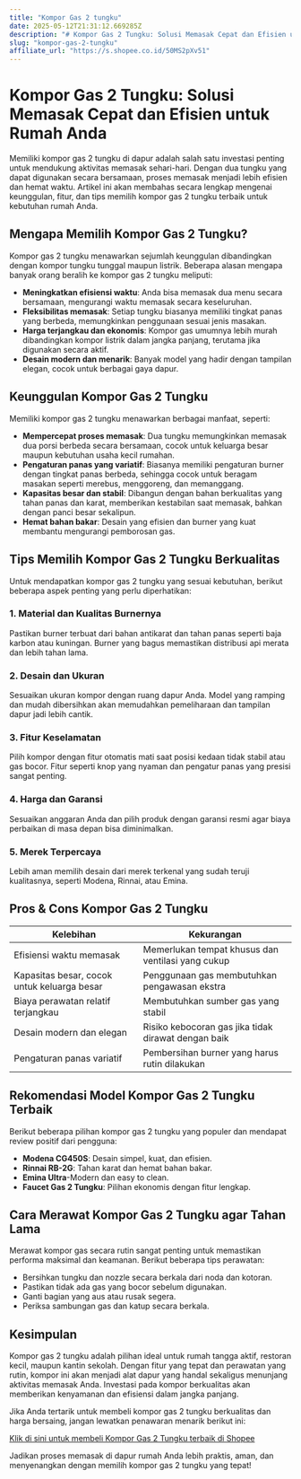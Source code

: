 ```yaml
---
title: "Kompor Gas 2 tungku"
date: 2025-05-12T21:31:12.669285Z
description: "# Kompor Gas 2 Tungku: Solusi Memasak Cepat dan Efisien untuk Rumah Anda..."
slug: "kompor-gas-2-tungku"
affiliate_url: "https://s.shopee.co.id/50MS2pXv51"
---
```

# Kompor Gas 2 Tungku: Solusi Memasak Cepat dan Efisien untuk Rumah Anda

Memiliki kompor gas 2 tungku di dapur adalah salah satu investasi penting untuk mendukung aktivitas memasak sehari-hari. Dengan dua tungku yang dapat digunakan secara bersamaan, proses memasak menjadi lebih efisien dan hemat waktu. Artikel ini akan membahas secara lengkap mengenai keunggulan, fitur, dan tips memilih kompor gas 2 tungku terbaik untuk kebutuhan rumah Anda.

## Mengapa Memilih Kompor Gas 2 Tungku?

Kompor gas 2 tungku menawarkan sejumlah keunggulan dibandingkan dengan kompor tungku tunggal maupun listrik. Beberapa alasan mengapa banyak orang beralih ke kompor gas 2 tungku meliputi:

- **Meningkatkan efisiensi waktu**: Anda bisa memasak dua menu secara bersamaan, mengurangi waktu memasak secara keseluruhan.
- **Fleksibilitas memasak**: Setiap tungku biasanya memiliki tingkat panas yang berbeda, memungkinkan penggunaan sesuai jenis masakan.
- **Harga terjangkau dan ekonomis**: Kompor gas umumnya lebih murah dibandingkan kompor listrik dalam jangka panjang, terutama jika digunakan secara aktif.
- **Desain modern dan menarik**: Banyak model yang hadir dengan tampilan elegan, cocok untuk berbagai gaya dapur.

## Keunggulan Kompor Gas 2 Tungku

Memiliki kompor gas 2 tungku menawarkan berbagai manfaat, seperti:

- **Mempercepat proses memasak**: Dua tungku memungkinkan memasak dua porsi berbeda secara bersamaan, cocok untuk keluarga besar maupun kebutuhan usaha kecil rumahan.
- **Pengaturan panas yang variatif**: Biasanya memiliki pengaturan burner dengan tingkat panas berbeda, sehingga cocok untuk beragam masakan seperti merebus, menggoreng, dan memanggang.
- **Kapasitas besar dan stabil**: Dibangun dengan bahan berkualitas yang tahan panas dan karat, memberikan kestabilan saat memasak, bahkan dengan panci besar sekalipun.
- **Hemat bahan bakar**: Desain yang efisien dan burner yang kuat membantu mengurangi pemborosan gas.

## Tips Memilih Kompor Gas 2 Tungku Berkualitas

Untuk mendapatkan kompor gas 2 tungku yang sesuai kebutuhan, berikut beberapa aspek penting yang perlu diperhatikan:

### 1. Material dan Kualitas Burnernya
Pastikan burner terbuat dari bahan antikarat dan tahan panas seperti baja karbon atau kuningan. Burner yang bagus memastikan distribusi api merata dan lebih tahan lama.

### 2. Desain dan Ukuran
Sesuaikan ukuran kompor dengan ruang dapur Anda. Model yang ramping dan mudah dibersihkan akan memudahkan pemeliharaan dan tampilan dapur jadi lebih cantik.

### 3. Fitur Keselamatan
Pilih kompor dengan fitur otomatis mati saat posisi kedaan tidak stabil atau gas bocor. Fitur seperti knop yang nyaman dan pengatur panas yang presisi sangat penting.

### 4. Harga dan Garansi
Sesuaikan anggaran Anda dan pilih produk dengan garansi resmi agar biaya perbaikan di masa depan bisa diminimalkan.

### 5. Merek Terpercaya
Lebih aman memilih desain dari merek terkenal yang sudah teruji kualitasnya, seperti Modena, Rinnai, atau Emina.

## Pros & Cons Kompor Gas 2 Tungku

| Kelebihan                        | Kekurangan                                   |
|----------------------------------|----------------------------------------------|
| Efisiensi waktu memasak        | Memerlukan tempat khusus dan ventilasi yang cukup |
| Kapasitas besar, cocok untuk keluarga besar | Penggunaan gas membutuhkan pengawasan ekstra |
| Biaya perawatan relatif terjangkau | Membutuhkan sumber gas yang stabil          |
| Desain modern dan elegan       | Risiko kebocoran gas jika tidak dirawat dengan baik |
| Pengaturan panas variatif      | Pembersihan burner yang harus rutin dilakukan |

## Rekomendasi Model Kompor Gas 2 Tungku Terbaik

Berikut beberapa pilihan kompor gas 2 tungku yang populer dan mendapat review positif dari pengguna:

- **Modena CG450S**: Desain simpel, kuat, dan efisien.
- **Rinnai RB-2G**: Tahan karat dan hemat bahan bakar.
- **Emina Ultra**-Modern dan easy to clean.
- **Faucet Gas 2 Tungku**: Pilihan ekonomis dengan fitur lengkap.

## Cara Merawat Kompor Gas 2 Tungku agar Tahan Lama

Merawat kompor gas secara rutin sangat penting untuk memastikan performa maksimal dan keamanan. Berikut beberapa tips perawatan:

- Bersihkan tungku dan nozzle secara berkala dari noda dan kotoran.
- Pastikan tidak ada gas yang bocor sebelum digunakan.
- Ganti bagian yang aus atau rusak segera.
- Periksa sambungan gas dan katup secara berkala.

## Kesimpulan

Kompor gas 2 tungku adalah pilihan ideal untuk rumah tangga aktif, restoran kecil, maupun kantin sekolah. Dengan fitur yang tepat dan perawatan yang rutin, kompor ini akan menjadi alat dapur yang handal sekaligus menunjang aktivitas memasak Anda. Investasi pada kompor berkualitas akan memberikan kenyamanan dan efisiensi dalam jangka panjang.

Jika Anda tertarik untuk membeli kompor gas 2 tungku berkualitas dan harga bersaing, jangan lewatkan penawaran menarik berikut ini:

[Klik di sini untuk membeli Kompor Gas 2 Tungku terbaik di Shopee](https://s.shopee.co.id/50MS2pXv51)

Jadikan proses memasak di dapur rumah Anda lebih praktis, aman, dan menyenangkan dengan memilih kompor gas 2 tungku yang tepat!